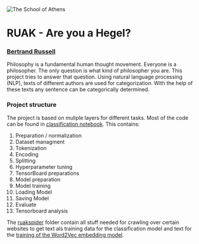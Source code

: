 <img src="https://github.com/stoffy/RUAK/blob/master/The_School_of_Athens.jpg" alt="The School of Athens">

# RUAK - Are you a Hegel?
### [Bertrand Russell](https://en.wikipedia.org/wiki/Bertrand_Russell)

Philosophy is a fundamental human thought movement. Everyone is a philosopher. The only question is what kind of philosopher you are. This project tries to answer that question.
Using natural language processing (NLP), texts of different authors are used for categorization.
With the help of these texts any sentence can be categorically determined.

### Project structure
The project is based on muliple layers for different tasks. Most of the code can be found in [classification notebook](https://github.com/stoffy/RUAK/blob/master/notebooks/philo_text_classification.ipynb). This contains:

1. Preparation / normalization
2. Dataset managment
3. Tokenization
4. Encoding
5. Splitting
6. Hyperparameter tuning
7. TensorBoard preparations
8. Model preparation
9. Model training
10. Loading Model
11. Saving Model
12. Evaluate
13. Tensorboard analysis

The [ruakspider](https://github.com/stoffy/RUAK/tree/master/ruakspider) folder contain all stuff needed for crawling over certain websites to get text als training data for the classification model and text for the [training of the Word2Vec embedding model](https://github.com/stoffy/RUAK/blob/master/notebooks/embeddings_trainer.ipynb).
